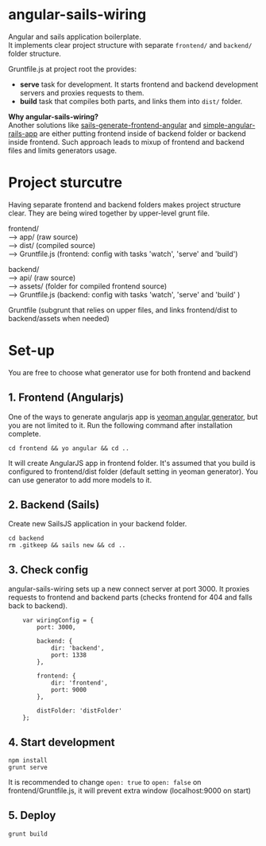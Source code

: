 # angular-sails-wiring
Angular and sails application boilerplate.  
It implements clear project structure with separate `frontend/` and `backend/` folder structure.  


Gruntfile.js at project root the provides:
* **serve** task for development. It starts frontend and backend development servers and proxies requests to them.
* **build** task that compiles both parts, and links them into `dist/` folder.


**Why angular-sails-wiring?**  
Another solutions like [sails-generate-frontend-angular](https://github.com/chiefy/sails-generate-frontend-angular) and [simple-angular-rails-app](https://github.com/EmmanuelOga/simple-angular-rails-app) are either putting frontend inside of backend folder or backend inside frontend. Such approach leads to mixup of frontend and backend files and limits generators usage.

# Project sturcutre
Having separate frontend and backend folders makes project structure clear. They are being wired together by upper-level grunt file. 

frontend/  
--> app/ (raw source)  
--> dist/ (compiled source)  
--> Gruntfile.js (frontend: config with tasks 'watch', 'serve' and 'build')  

backend/  
--> api/ (raw source)  
--> assets/ (folder for compiled frontend source)  
--> Gruntfile.js (backend: config with tasks 'watch', 'serve' and 'build' )  


Gruntfile (subgrunt that relies on upper files, and links frontend/dist to backend/assets when needed)


# Set-up
You are free to choose what generator use for both frontend and backend

## 1. Frontend (Angularjs)
One of the ways to generate angularjs app is [yeoman angular generator](https://github.com/yeoman/generator-angular), but you are not limited to it. Run the following command after installation complete.

```
cd frontend && yo angular && cd ..
```
It will create AngularJS app in frontend folder. It's assumed that you build is configured to frontend/dist folder (default setting in yeoman generator). You can use generator to add more models to it.

## 2. Backend (Sails)
Create new SailsJS application in your backend folder. 
```
cd backend
rm .gitkeep && sails new && cd ..
```

## 3. Check config
angular-sails-wiring sets up a new connect server at port 3000. It proxies requests to frontend and backend parts (checks frontend for 404 and falls back to backend).

```
	var wiringConfig = {   
        port: 3000,

        backend: {
            dir: 'backend',
            port: 1338
        },

        frontend: {
            dir: 'frontend',
            port: 9000
        },

        distFolder: 'distFolder'
    };
```

## 4. Start development

```
npm install
grunt serve
```

It is recommended to change ```open: true``` to ```open: false``` on frontend/Gruntfile.js, it will prevent extra window (localhost:9000 on start)

## 5. Deploy
```
grunt build
```
